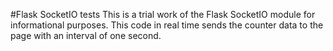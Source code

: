 #Flask SocketIO tests
This is a trial work of the Flask SocketIO module for informational purposes.
This code in real time sends the counter data to the page with an interval of one second.